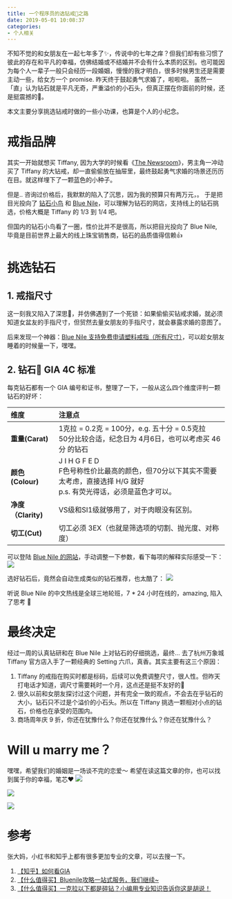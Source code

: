 ```yaml
---
title: 一个程序员的选钻戒💍之路
date: 2019-05-01 10:08:37
categories:
- 个人相关
---
```


不知不觉的和女朋友在一起七年多了✨，传说中的七年之痒？但我们却有些习惯了彼此的存在和平凡的幸福，仿佛结婚或不结婚并不会有什么本质的区别。也可能因为每个人一辈子一般只会经历一段婚姻，慢慢的我才明白，很多时候男生还是需要主动一些，给女方一个 promise. 昨天终于鼓起勇气求婚了，啦啦啦。 虽然一「直」认为钻石就是平凡无奇，严重溢价的小石头，但真正摆在你面前的时候，还是挺震撼的🤪。

本文主要分享挑选钻戒时做的一些小功课，也算是个人的小纪念。

<!--more-->

# 戒指品牌
其实一开始就想买 Tiffany, 因为大学的时候看《[The Newsroom](https://movie.douban.com/subject/6142597/?from=subject-page)》，男主角一冲动买了 Tiffany 的大钻戒，却一直偷偷放在抽屉里，最终鼓起勇气求婚的场景还历历在目。就这样埋下了一颗蓝色的小种子。

但是.. 咨询过价格后，我默默的陷入了沉思，因为我的预算只有两万元，。 于是把目光投向了 [钻石小鸟](http://www.zbird.com/) 和 [Blue Nile](https://www.bluenile.com/hk/)，可以理解为钻石的网店，支持线上的钻石挑选，价格大概是 Tiffany 的 1/3 到 1/4 吧。

但国内的钻石小鸟看了一圈，性价比并不是很高，所以把目光投向了 Blue Nile, 毕竟是目前世界上最大的线上珠宝销售商，钻石的品质值得信赖👍

# 挑选钻石
## 1. 戒指尺寸
这一刻我又陷入了深思🤔，并仿佛遇到了一个死锁：如果偷偷买钻戒求婚，就必须知道女盆友的手指尺寸，但贸然去量女朋友的手指尺寸，就会暴露求婚的意图了。

后来发现一个神器：[Blue Nile 支持免费申请塑料戒指（所有尺寸）](https://www.bluenile.com/hk/chi/education/rings/find-your-ring-size?track=FooterFinYouRinSiz)，可以趁女朋友睡着的时候量一下，嘿嘿。

## 2. 钻石💎 GIA 4C 标准
每克钻石都有一个 GIA 编号和证书，整理了一下，一般从这么四个维度评判一颗钻石的好坏：

| 维度 | 注意点 |
| :-- | :-- |
| **重量(Carat)** |1克拉 = 0.2克 = 100分，e.g. 五十分 = 0.5克拉<br>   50分比较合适，纪念日为 4月6日，也可以考虑买 46分 的钻石 |
| **颜色(Colour)** |  J I H G F E D<br>     F色号称性价比最高的颜色，但70分以下其实不需要太考虑，直接选择 H/G 就好<br>  p.s. 有荧光得话，必须是蓝色才可以。 |
| **净度（Clarity)** | VS级和SI1级就够用了，对于肉眼没有区别。 |
| **切工(Cut)** | 切工必须 3EX（也就是筛选项的切割、抛光度、对称度） |

可以登陆 [Blue Nile 的网站](https://www.bluenile.com/hk/zh/build-your-own-ring/diamonds?track=NavEngStartWithDia)，手动调整一下参数，看下每项的解释实际感受一下：
![](/images/blog/190501_promise_rings/15567816167494.jpg)

选好钻石后，竟然会自动生成类似的钻石推荐，也太酷了：
![](/images/blog/190501_promise_rings/15567821153990.jpg)

听说 Blue Nile 的中文热线是全球三地轮班，7 * 24 小时在线的，amazing, 陷入了思考 🤔

# 最终决定
经过一周的认真钻研和在 Blue Nile 上对钻石的仔细挑选，最终... 去了杭州万象城 Tiffany 官方店入手了一颗经典的 Setting 六爪，真香。其实主要有这三个原因：

1. Tiffany 的戒指在购买时都是标码，后续可以免费调整尺寸，很人性。但昨天打电话才知道，调尺寸需要耗时一个月，这点还是挺不友好的🙁
2. 很久以前和女朋友探讨过这个问题，并有完全一致的观点，不会去在乎钻石的大小，钻石只不过是个溢价的小石头。所以在 Tiffany 挑选一颗相对小点的钻石，价格也在承受的范围内。
3. 商场周年庆 9 折，你还在犹豫什么？你还在犹豫什么？你还在犹豫什么？

# Will u marry me？
嘿嘿，希望我们的婚姻是一场谈不完的恋爱～ 希望在读这篇文章的你，也可以找到属于你的幸福，笔芯❤️
![](/images/blog/190501_promise_rings/15567855334497.jpg)

![](/images/blog/190501_promise_rings/15567829786190.jpg)

![](/images/blog/190501_promise_rings/15567830039004.jpg)



# 参考
张大妈，小红书和知乎上都有很多更加专业的文章，可以去搜一下。

1. [【知乎】如何看GIA](https://www.zhihu.com/question/59884335)
2. [【什么值得买】Bluenile攻略一站式服务，我们继续~](https://post.smzdm.com/p/apze6900/)
3. [【什么值得买】一克拉以下都是碎钻？小编用专业知识告诉你这是胡说！](https://www.smzdm.com/list/70120208/)


